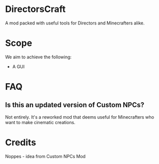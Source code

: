 # DirectorsCraft
A mod packed with useful tools for Directors and Minecrafters alike.
# Scope
We aim to achieve the following:
- A GUI 
# FAQ
## Is this an updated version of Custom NPCs?
Not entirely. It's a reworked mod that deems useful for Minecrafters who want to make cinematic creations.
# Credits
Noppes - idea from Custom NPCs Mod
